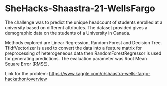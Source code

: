 # SheHacks-Shaastra-21-WellsFargo
The challenge was to predict the unique headcount of students enrolled at a university based on different attributes.
The dataset provided gives a demographic data on the students of a University in Canada.

Methods explored are Linear Regression, Random Forest and Decision Tree.</br>
TfidfVectorizer is used to convert the data into a feature matrix for preprocessing of heterogeneous data then RandomForestRegressor is used for generating predictions.
The evaluation parameter was Root Mean Square Error (RMSE).

Link for the problem: https://www.kaggle.com/c/shaastra-wells-fargo-hackathon/overview
